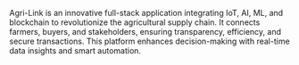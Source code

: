 Agri-Link is an innovative full-stack application integrating IoT, AI, ML, and blockchain to revolutionize the agricultural supply chain. It connects farmers, buyers, and stakeholders, ensuring transparency, efficiency, and secure transactions. This platform enhances decision-making with real-time data insights and smart automation.
